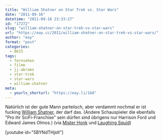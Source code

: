 ```yaml
---
title: "William Shatner on Star Trek vs. Star Wars"
date: "2011-09-16"
datetime: "2011-09-16 23:33:27"
id: "17272"
slug: "william-shatner-on-star-trek-vs-star-wars"
url: "https://eay.cc/2011/william-shatner-on-star-trek-vs-star-wars/"
author: "eay"
format: "post"
categories:
  - 0815
tags:
  - fernsehen
  - filme
  - jj-abrams
  - star-trek
  - star-wars
  - william-shatner
meta:
  - yourls_shorturl: "https://eay.li/1b8"
---
```


Natürlich ist der gute Mann parteiisch, aber verdammt nochmal er ist fucking [William Shatner](//eay.cc/tag/william-shatner/), der darf das. (Andere Schauspieler die ebenfalls "Pro ihr SciFi-Franchise" sein dürfen sind übrigens nur Harrison Ford und Edward James Olmos.) (via [Mister Honk](http://www.misterhonk.de/blog/21319/william-shatner-on-star-trek-vs-star-wars/) und [Laughing Squid](http://laughingsquid.com/william-shatner-on-star-trek-vs-star-wars/))

\[youtube id="5BYNdTHjstI"\]
